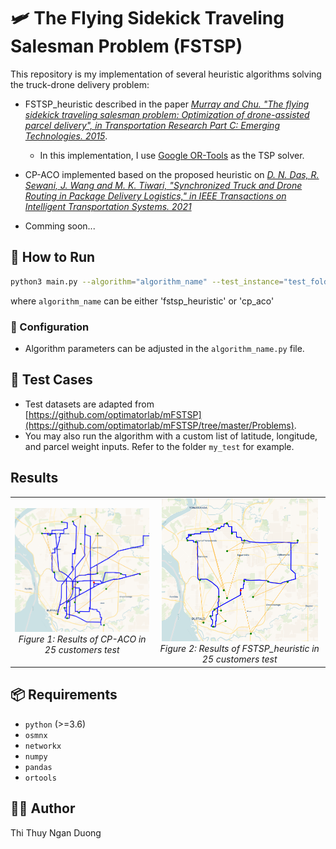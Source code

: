 # 🛩️ The Flying Sidekick Traveling Salesman Problem (FSTSP)

This repository is my implementation of several heuristic algorithms solving the truck-drone delivery problem:

- FSTSP_heuristic described in the paper *[Murray and Chu. "The flying sidekick traveling salesman problem: Optimization of drone-assisted parcel delivery", in Transportation Research Part C: Emerging Technologies. 2015](https://doi.org/10.1016/j.trc.2015.03.005)*.

    - In this implementation, I use [Google OR-Tools](https://developers.google.com/optimization) as the TSP solver. 

- CP-ACO implemented based on the proposed heuristic on *[D. N. Das, R. Sewani, J. Wang and M. K. Tiwari, "Synchronized Truck and Drone Routing in Package Delivery Logistics," in IEEE Transactions on Intelligent Transportation Systems. 2021](https://doi.org/10.1109/TITS.2020.2992549)*

- Comming soon...

## 🧪 How to Run

```bash
python3 main.py --algorithm="algorithm_name" --test_instance="test_folder_name"
```
where `algorithm_name` can be either 'fstsp_heuristic' or 'cp_aco'

### 🔧 Configuration

- Algorithm parameters can be adjusted in the `algorithm_name.py` file.


## 🧾 Test Cases

- Test datasets are adapted from [https://github.com/optimatorlab/mFSTSP](https://github.com/optimatorlab/mFSTSP/tree/master/Problems).
- You may also run the algorithm with a custom list of latitude, longitude, and parcel weight inputs. Refer to the folder `my_test` for example.

## Results
<table>
  <tr>
    <td align="center">
      <img src="cp_aco_25cus.png" width="250"/><br>
      <em>Figure 1: Results of CP-ACO in 25 customers test</em>
    </td>
    <td align="center">
      <img src="fstsp_heuristic_25cus.png" width="250"/><br>
      <em>Figure 2: Results of FSTSP_heuristic in 25 customers test</em>
    </td>
  </tr>
</table>


## 📦 Requirements

- `python` (>=3.6)
- `osmnx`
- `networkx`
- `numpy`
- `pandas`
- `ortools`

## 👩‍💻 Author
Thi Thuy Ngan Duong
